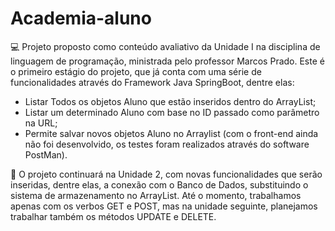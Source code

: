 # Academia-aluno

💻 Projeto proposto como conteúdo avaliativo da Unidade I na disciplina de linguagem de programação, ministrada pelo professor Marcos Prado. Este é o primeiro estágio do projeto, que já conta com uma série de funcionalidades através do Framework Java SpringBoot, dentre elas:

* Listar Todos os objetos Aluno que estão inseridos dentro do ArrayList;
* Listar um determinado Aluno com base no ID passado como parâmetro na URL;
* Permite salvar novos objetos Aluno no Arraylist (com o front-end ainda não foi desenvolvido, os testes foram realizados através do software PostMan).

📁 O projeto continuará na Unidade 2, com novas funcionalidades que serão inseridas, dentre elas, a conexão com o Banco de Dados, substituindo o sistema de armazenamento no ArrayList. Até o momento, trabalhamos apenas com os verbos GET e POST, mas na unidade seguinte, planejamos trabalhar também os métodos UPDATE e DELETE.
